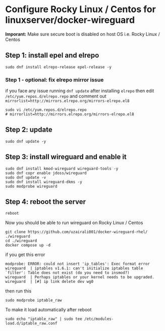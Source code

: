 # Configure Rocky Linux / Centos for linuxserver/docker-wireguard

**Imporant:** Make sure secure boot is disabled on host OS i.e. Rocky Linux / Centos

## Step 1: install epel and elrepo
```
sudo dnf install elrepo-release epel-release -y
```
### Step 1 - optional: fix elrepo mirror issue
if you face any issue running `dnf update` after installing `elrepo` then edit `/etc/yum.repos.d/elrepo.repo` and comment out `mirrorlist=http://mirrors.elrepo.org/mirrors-elrepo.el8`
```
sudo vi /etc/yum.repos.d/elrepo.repo
# mirrorlist=http://mirrors.elrepo.org/mirrors-elrepo.el8
```

## Step 2: update
```
sudo dnf update -y
```

## Step 3: install wireguard and enable it
```
sudo dnf install kmod-wireguard wireguard-tools -y
sudo dnf copr enable jdoss/wireguard
sudo dnf update -v
sudo dnf install wireguard-dkms -y
sudo modprobe wireguard
```

## Step 4: reboot the server
```
reboot
```

Now you should be able to run wireguard on Rocky Linux / Centos
```
git clone https://github.com/uzairali001/docker-wireguard-rhel/ ./wireguard
cd ./wireguard
docker compose up -d
```

if you get this error
```
modprobe: ERROR: could not insert 'ip_tables': Exec format error
wireguard  | iptables v1.6.1: can't initialize iptables table `filter': Table does not exist (do you need to insmod?)
wireguard  | Perhaps iptables or your kernel needs to be upgraded.
wireguard  | [#] ip link delete dev wg0
```
then run this
```
sudo modprobe iptable_raw
```
To make it load automatically after reboot
```
sudo echo "iptable_raw" | sudo tee /etc/modules-load.d/iptable_raw.conf
```
